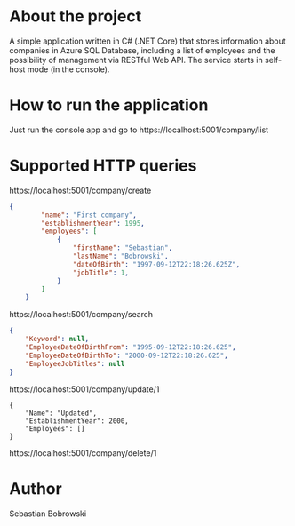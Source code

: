 # About the project
A simple application written in C# (.NET Core) that stores information about companies in Azure SQL Database, including a list of employees and the possibility of management via RESTful Web API. The service starts in self-host mode (in the console).
# How to run the application
Just run the console app and go to https://localhost:5001/company/list
# Supported HTTP queries
https://localhost:5001/company/create
```json
{
        "name": "First company",
        "establishmentYear": 1995,
        "employees": [
            {
                "firstName": "Sebastian",
                "lastName": "Bobrowski",
                "dateOfBirth": "1997-09-12T22:18:26.625Z",
                "jobTitle": 1,
            }
        ]
    }
```
https://localhost:5001/company/search
```json
{
    "Keyword": null,
    "EmployeeDateOfBirthFrom": "1995-09-12T22:18:26.625",
    "EmployeeDateOfBirthTo": "2000-09-12T22:18:26.625",
    "EmployeeJobTitles": null
}
```
https://localhost:5001/company/update/1
```
{
    "Name": "Updated",
    "EstablishmentYear": 2000,
    "Employees": []
}
```
https://localhost:5001/company/delete/1
# Author
Sebastian Bobrowski

